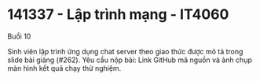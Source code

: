 # 141337 - Lập trình mạng - IT4060

Buổi 10

Sinh viên lập trình ứng dụng chat server theo giao thức được mô tả trong slide bài giảng (#262).
Yêu cầu nộp bài: Link GitHub mã nguồn và ảnh chụp màn hình kết quả chạy thử nghiệm.